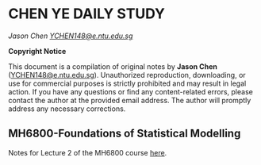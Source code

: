 # CHEN YE DAILY STUDY

*Jason Chen YCHEN148@e.ntu.edu.sg* 

**Copyright Notice**

This document is a compilation of original notes by **Jason Chen** (YCHEN148@e.ntu.edu.sg). Unauthorized reproduction, downloading, or use for commercial purposes is strictly prohibited and may result in legal action. If you have any questions or find any content-related errors, please contact the author at the provided email address. The author will promptly address any necessary corrections.

## MH6800-Foundations of Statistical Modelling

Notes for Lecture 2 of the MH6800 course [here](https://chenye-daily-study.org/MH6800/L2_Part2.html).
